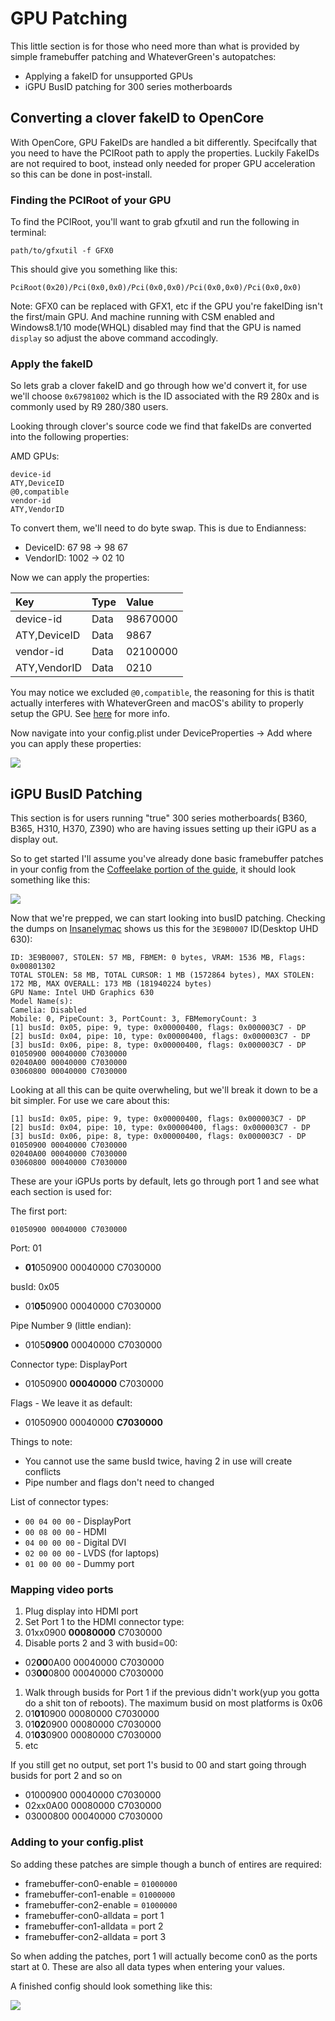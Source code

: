# GPU Patching

This little section is for those who need more than what is provided by simple framebuffer patching and WhateverGreen's autopatches:

* Applying a fakeID for unsupported GPUs
* iGPU BusID patching for 300 series motherboards

## Converting a clover fakeID to OpenCore

With OpenCore, GPU FakeIDs are handled a bit differently. Specifcally that you need to have the PCIRoot path to apply the properties. Luckily FakeIDs are not required to boot, instead only needed for proper GPU acceleration so this can be done in post-install.

### Finding the PCIRoot of your GPU

To find the PCIRoot, you'll want to grab gfxutil and run the following in terminal:

```text
path/to/gfxutil -f GFX0
```

This should give you something like this:

```text
PciRoot(0x20)/Pci(0x0,0x0)/Pci(0x0,0x0)/Pci(0x0,0x0)/Pci(0x0,0x0)
```

Note: GFX0 can be replaced with GFX1, etc if the GPU you're fakeIDing isn't the first/main GPU. And machine running with CSM enabled and Windows8.1/10 mode\(WHQL\) disabled may find that the GPU is named `display` so adjust the above command accodingly.

### Apply the fakeID

So lets grab a clover fakeID and go through how we'd convert it, for use we'll choose `0x67981002` which is the ID associated with the R9 280x and is commonly used by R9 280/380 users.

Looking through clover's source code we find that fakeIDs are converted into the following properties:

AMD GPUs:

```text
device-id
ATY,DeviceID
@0,compatible
vendor-id
ATY,VendorID
```

To convert them, we'll need to do byte swap. This is due to Endianness:

* DeviceID: 67 98 -&gt; 98 67
* VendorID: 1002 -&gt; 02 10

Now we can apply the properties:

| Key | Type | Value |
| :--- | :--- | :--- |
| device-id | Data | 98670000 |
| ATY,DeviceID | Data | 9867 |
| vendor-id | Data | 02100000 |
| ATY,VendorID | Data | 0210 |

You may notice we excluded `@0,compatible`, the reasoning for this is thatit actually interferes with WhateverGreen and macOS's ability to properly setup the GPU. See [here](https://github.com/acidanthera/WhateverGreen/blob/master/Manual/FAQ.Radeon.en.md) for more info.

Now navigate into your config.plist under DeviceProperties -&gt; Add where you can apply these properties:

![](https://i.imgur.com/e7UYS75.png)

## iGPU BusID Patching

This section is for users running "true" 300 series motherboards\( B360, B365, H310, H370, Z390\) who are having issues setting up their iGPU as a display out.

So to get started I'll assume you've already done basic framebuffer patches in your config from the [Coffeelake portion of the guide](../config.plist/coffee-lake.md), it should look something like this:

![](https://i.imgur.com/lm7LgML.png)

Now that we're prepped, we can start looking into busID patching. Checking the dumps on [Insanelymac](https://www.insanelymac.com/forum/topic/334899-intel-framebuffer-patching-using-whatevergreen/) shows us this for the `3E9B0007` ID\(Desktop UHD 630\):

```text
ID: 3E9B0007, STOLEN: 57 MB, FBMEM: 0 bytes, VRAM: 1536 MB, Flags: 0x00801302
TOTAL STOLEN: 58 MB, TOTAL CURSOR: 1 MB (1572864 bytes), MAX STOLEN: 172 MB, MAX OVERALL: 173 MB (181940224 bytes)
GPU Name: Intel UHD Graphics 630
Model Name(s):
Camelia: Disabled
Mobile: 0, PipeCount: 3, PortCount: 3, FBMemoryCount: 3
[1] busId: 0x05, pipe: 9, type: 0x00000400, flags: 0x000003C7 - DP
[2] busId: 0x04, pipe: 10, type: 0x00000400, flags: 0x000003C7 - DP
[3] busId: 0x06, pipe: 8, type: 0x00000400, flags: 0x000003C7 - DP
01050900 00040000 C7030000
02040A00 00040000 C7030000
03060800 00040000 C7030000
```

Looking at all this can be quite overwheling, but we'll break it down to be a bit simpler. For use we care about this:

```text
[1] busId: 0x05, pipe: 9, type: 0x00000400, flags: 0x000003C7 - DP
[2] busId: 0x04, pipe: 10, type: 0x00000400, flags: 0x000003C7 - DP
[3] busId: 0x06, pipe: 8, type: 0x00000400, flags: 0x000003C7 - DP
01050900 00040000 C7030000
02040A00 00040000 C7030000
03060800 00040000 C7030000
```

These are your iGPUs ports by default, lets go through port 1 and see what each section is used for:

The first port:

```text
01050900 00040000 C7030000
```

Port: 01

* **01**050900 00040000 C7030000

busId: 0x05

* 01**05**0900 00040000 C7030000

Pipe Number 9 \(little endian\):

* 0105**0900** 00040000 C7030000

Connector type: DisplayPort

* 01050900 **00040000** C7030000

Flags - We leave it as default:

* 01050900 00040000 **C7030000**

Things to note:

* You cannot use the same busId twice, having 2 in use will create conflicts
* Pipe number and flags don't need to changed

List of connector types:

* `00 04 00 00` - DisplayPort
* `00 08 00 00` - HDMI
* `04 00 00 00` - Digital DVI
* `02 00 00 00` - LVDS \(for laptops\)
* `01 00 00 00` - Dummy port

### Mapping video ports

1. Plug display into HDMI port
2. Set Port 1 to the HDMI connector type:
3. 01xx0900 **00080000** C7030000
4. Disable ports 2 and 3 with busid=00:

* 02**00**0A00 00040000 C7030000
* 03**00**0800 00040000 C7030000

1. Walk through busids for Port 1 if the previous didn't work\(yup you gotta do a shit ton of reboots\). The maximum busid on most platforms is 0x06
2. 01**01**0900 00080000 C7030000
3. 01**02**0900 00080000 C7030000
4. 01**03**0900 00080000 C7030000
5. etc

If you still get no output, set port 1's busid to 00 and start going through busids for port 2 and so on

* 01000900 00040000 C7030000
* 02xx0A00 00080000 C7030000
* 03000800 00040000 C7030000

### Adding to your config.plist

So adding these patches are simple though a bunch of entires are required:

* framebuffer-con0-enable = `01000000`
* framebuffer-con1-enable = `01000000`
* framebuffer-con2-enable = `01000000`
* framebuffer-con0-alldata = port 1
* framebuffer-con1-alldata = port 2
* framebuffer-con2-alldata = port 3

So when adding the patches, port 1 will actually become con0 as the ports start at 0. These are also all data types when entering your values.

A finished config should look something like this:

![](https://i.imgur.com/69DyuEM.png)

